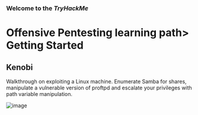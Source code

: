 <p><h3> Welcome to the <em>TryHackMe</em></h3>
<h1>Offensive Pentesting learning path> Getting Started</h1>
<h2>Kenobi</h2>
<p>Walkthrough on exploiting a Linux machine. Enumerate Samba for shares, manipulate a vulnerable version of proftpd and escalate your privileges with path variable manipulation.</p>

![image](https://github.com/user-attachments/assets/e3aeb236-f152-46ef-8d21-8d03d39ad9de)

